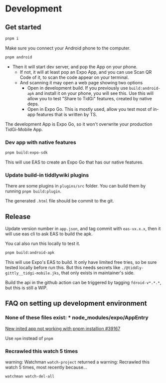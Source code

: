 # Development

## Get started

```sh
pnpm i
```

Make sure you connect your Android phone to the computer.

```sh
pnpm android
```

- Then it will start dev server, and pop the App on your phone.
  - If not, it will at least pop an Expo App, and you can use Scan QR Code of it, to scan the code appear on your terminal.
  - And scanning it may open a web page showing two options
    - Open in development build. If you previously use `build:android-apk` and install it on your phone, you will see this. Use this will allow you to test "Share to TidGi" features, created by native deps.
    - Open in Expo Go. This is mostly used, allow you test most of in-app features that is written by TS.

The development App is Expo Go, so it won't overwrite your production TidGi-Mobile App.

### Dev app with native features

```sh
pnpm build:expo-sdk
```

This will use EAS to create an Expo Go that has our native features.

### Update build-in tiddlywiki plugins

There are some plugins in `plugins/src` folder. You can build them by running `pnpm build:plugin`.

The generated `.html` file should be commit to the git.

## Release

Update version number in `app.json`, and tag commit with `eas-vx.x.x`, then it will use eas cli to ask EAS to build the apk.

You cal also run this locally to test it.

```sh
pnpm build:android-apk
```

This will use Expo's EAS to build. It only have limited free tries, so be sure tested locally before run this. But this needs secrets like `./@tiddly-gittly__tidgi-mobile.jks`, that only exists in maintainer's side.

Build the api in the github action can be triggered by tagging `fdroid-v*.*.*`, but this is still a WIP.

## FAQ on setting up development environment

### None of these files exist: \* node_modules/expo/AppEntry

[New inited app not working with pnpm installion #39167](https://github.com/facebook/react-native/issues/39167)

Use `npm` instead of `pnpm`

### Recrawled this watch 5 times

warning: Watchman `watch-project` returned a warning: Recrawled this watch 5 times, most recently because...

```sh
watchman watch-del-all
```
